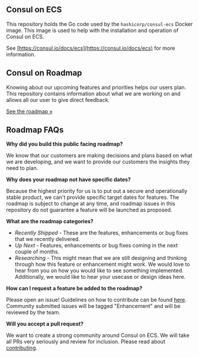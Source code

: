 ## Consul on ECS

This repository holds the Go code used by the `hashicorp/consul-ecs` Docker image.
This image is used to help with the installation and operation of Consul on ECS.

See [https://consul.io/docs/ecs](https://consul.io/docs/ecs) for more information.

## Consul on Roadmap

Knowing about our upcoming features and priorities helps our users plan. This repository contains information about what we are working on and allows all our user to give direct feedback.


[See the roadmap »](https://github.com/hashicorp/consul-ecs/projects/1)

## Roadmap FAQs
**Why did you build this public facing roadmap?**

We know that our customers are making decisions and plans based on what we are developing, and we want to provide our customers the insights they need to plan.

**Why does your roadmap not have specific dates?**

Because the highest priority for us is to put out a secure and operationally stable product, we can't provide specific target dates for features. The roadmap is subject to change at any time, and roadmap issues in this repository do not guarantee a feature will be launched as proposed.

**What are the roadmap categories?**
* *Recently Shipped* - These are the features, enhancements or bug fixes that we recently delivered.
* *Up Next* - Features, enhancements or bug fixes coming in the next couple of months.
* *Researching* - This might mean that we are still designing and thinking through how this feature or enhancement might work. We would love to hear from you on how you would like to see something implemented. Additionally, we would like to hear your usecase or design ideas here.


**How can I request a feature be added to the roadmap?**

Please open an issue!  Guidelines on how to contribute can be found [here](/CONTRIBUTING.md). Community submitted issues will be tagged "Enhancement" and will be reviewed by the team.

**Will you accept a pull request?**

We want to create a strong community around Consul on ECS. We will take all PRs very seriously and review for inclusion. Please read about [contributing](/CONTRIBUTING.md).
